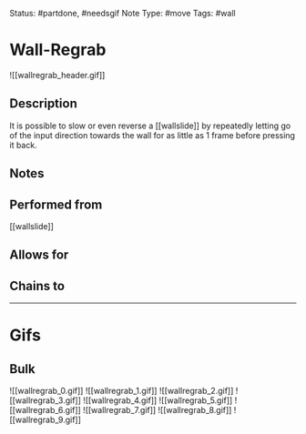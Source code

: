 Status: #partdone, #needsgif 
Note Type: #move
Tags: #wall 

# Wall-Regrab
![[wallregrab_header.gif]]
## Description
It is possible to slow or even reverse a [[wallslide]] by repeatedly letting go of the input direction towards the wall for as little as 1 frame before pressing it back.

## Notes


## Performed from
[[wallslide]]

## Allows for


## Chains to


___
# Gifs
## Bulk
![[wallregrab_0.gif]]
![[wallregrab_1.gif]]
![[wallregrab_2.gif]]
![[wallregrab_3.gif]]
![[wallregrab_4.gif]]
![[wallregrab_5.gif]]
![[wallregrab_6.gif]]
![[wallregrab_7.gif]]
![[wallregrab_8.gif]]
![[wallregrab_9.gif]]
